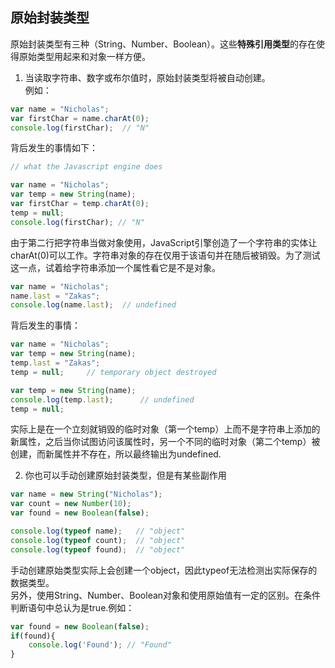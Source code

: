 ## 原始封装类型
原始封装类型有三种（String、Number、Boolean）。这些**特殊引用类型**的存在使得原始类型用起来和对象一样方便。

1. 当读取字符串、数字或布尔值时，原始封装类型将被自动创建。  
 例如：
```js
var name = "Nicholas";
var firstChar = name.charAt(0);  
console.log(firstChar);  // "N"
```
背后发生的事情如下：
```js
// what the Javascript engine does

var name = "Nicholas";
var temp = new String(name);
var firstChar = temp.charAt(0);
temp = null;
console.log(firstChar); // "N"
```
由于第二行把字符串当做对象使用，JavaScript引擎创造了一个字符串的实体让charAt(0)可以工作。字符串对象的存在仅用于该语句并在随后被销毁。为了测试这一点，试着给字符串添加一个属性看它是不是对象。
```js
var name = "Nicholas";
name.last = "Zakas";
console.log(name.last);  // undefined
```
背后发生的事情：
```js
var name = "Nicholas";
var temp = new String(name);
temp.last = "Zakas";
temp = null;     // temporary object destroyed

var temp = new String(name);
console.log(temp.last);      // undefined
temp = null;
```
实际上是在一个立刻就销毁的临时对象（第一个temp）上而不是字符串上添加的新属性，之后当你试图访问该属性时，另一个不同的临时对象（第二个temp）被创建，而新属性并不存在，所以最终输出为undefined.

2. 你也可以手动创建原始封装类型，但是有某些副作用
```js
var name = new String("Nicholas");
var count = new Number(10);
var found = new Boolean(false);

console.log(typeof name);   // "object"
console.log(typeof count);  // "object"
console.log(typeof found);  // "object"
```
手动创建原始类型实际上会创建一个object，因此typeof无法检测出实际保存的数据类型。    
另外，使用String、Number、Boolean对象和使用原始值有一定的区别。在条件判断语句中总认为是true.例如：
```js
var found = new Boolean(false);
if(found){
    console.log('Found'); // "Found"
}
```
